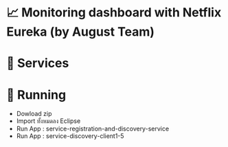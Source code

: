 # :chart_with_upwards_trend: Monitoring dashboard with Netflix Eureka (by August Team)

# :paperclip: Services

# :open_file_folder: Running
- Dowload zip
- Import ทั้งหมดลง Eclipse 
- Run App : service-registration-and-discovery-service
- Run App : service-discovery-client1-5 
